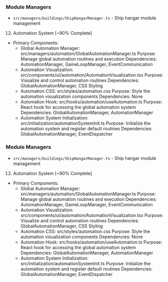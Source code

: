 ### Module Managers

- `src/managers/buildings/ShipHangarManager.ts` - Ship hangar module management

12. Automation System [~90% Complete]

- Primary Components:
  - Global Automation Manager: src/managers/automation/GlobalAutomationManager.ts
    Purpose: Manage global automation routines and execution
    Dependencies: AutomationManager, GameLoopManager, EventCommunication
  - Automation Visualization: src/components/ui/automation/AutomationVisualization.tsx
    Purpose: Visualize and control automation routines
    Dependencies: GlobalAutomationManager, CSS Styling
  - Automation CSS: src/styles/automation.css
    Purpose: Style the automation visualization components
    Dependencies: None
  - Automation Hook: src/hooks/automation/useAutomation.ts
    Purpose: React hook for accessing the global automation system
    Dependencies: GlobalAutomationManager, AutomationManager
  - Automation System Initialization: src/initialization/automationSystemInit.ts
    Purpose: Initialize the automation system and register default routines
    Dependencies: GlobalAutomationManager, EventDispatcher

### Module Managers

- `src/managers/buildings/ShipHangarManager.ts` - Ship hangar module management

12. Automation System [~90% Complete]

- Primary Components:
  - Global Automation Manager: src/managers/automation/GlobalAutomationManager.ts
    Purpose: Manage global automation routines and execution
    Dependencies: AutomationManager, GameLoopManager, EventCommunication
  - Automation Visualization: src/components/ui/automation/AutomationVisualization.tsx
    Purpose: Visualize and control automation routines
    Dependencies: GlobalAutomationManager, CSS Styling
  - Automation CSS: src/styles/automation.css
    Purpose: Style the automation visualization components
    Dependencies: None
  - Automation Hook: src/hooks/automation/useAutomation.ts
    Purpose: React hook for accessing the global automation system
    Dependencies: GlobalAutomationManager, AutomationManager
  - Automation System Initialization: src/initialization/automationSystemInit.ts
    Purpose: Initialize the automation system and register default routines
    Dependencies: GlobalAutomationManager, EventDispatcher
